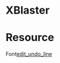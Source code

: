 XBlaster
========


Resource
========
Font[edit_undo_line](http://www.dafont.com/search.php?q=Edit+Undo+Line)